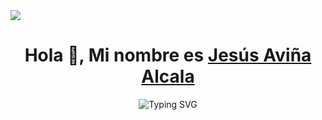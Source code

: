<img src="https://user-images.githubusercontent.com/73097560/115834477-dbab4500-a447-11eb-908a-139a6edaec5c.gif">

<h1 align="center">Hola 👋, Mi nombre es <a href="https://donchuy846.github.io/Portafolio/">Jesús Aviña Alcala</a></h1>


<p ref="https://git.io/typing-svg" align="center"><img src="https://readme-typing-svg.demolab.com?font=Open+Sans&weight=900&size=25&pause=1000&color=8966B3&center=true&vCenter=true&width=900&lines=T%C3%A9cnico+Superior+Universitario;Apasionado+por+el+desarrollo+FullStack" alt="Typing SVG" /></p>
